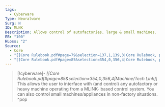 ```yaml
---
tags:
  - Cyberware
Type: Neuralware
Surg: N
ID: MLNK
Description: Allows control of autofactories, large & small machines.
EB: "100"
HLoss: "2"
Source:
  - Core
  - "[[Core Rulebook.pdf#page=79&selection=137,1,139,3|Core Rulebook, page 79]]"
  - "[[Core Rulebook.pdf#page=85&selection=354,0,356,4|Core Rulebook, page 85]]"
---
```

> [!cyberware]- *[[Core Rulebook.pdf#page=85&selection=354,0,356,4|Machine/Tech Link]]*
> This allows the user to interface with (and control) any autofactory or heavy machine operating from a MLINK- based control system. You can also control small machines/appliances in non-factory situations.
>^pop
